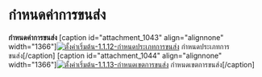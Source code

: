 # กำหนดค่าการขนส่ง

**กำหนดค่าการขนส่ง** [caption id="attachment_1043" align="alignnone"
width="1366"][![ตั้งค่าเริ่มต้น-1.1.12-กำหนดประเภทการขนส่ง](http://www.smlaccount.com/manual/wp-content/uploads/2017/10/ตั้งค่าเริ่มต้น-1.1.12-กำหนดประเภทการขนส่ง.jpg)](http://www.smlaccount.com/manual/wp-content/uploads/2017/10/ตั้งค่าเริ่มต้น-1.1.12-กำหนดประเภทการขนส่ง.jpg)
กำหนดประเภทการขนส่ง[/caption] [caption id="attachment_1044" align="alignnone"
width="1366"][![ตั้งค่าเริ่มต้น-1.1.13-กำหนดเขตการขนส่ง](http://www.smlaccount.com/manual/wp-content/uploads/2017/10/ตั้งค่าเริ่มต้น-1.1.13-กำหนดเขตการขนส่ง.jpg)](http://www.smlaccount.com/manual/wp-content/uploads/2017/10/ตั้งค่าเริ่มต้น-1.1.13-กำหนดเขตการขนส่ง.jpg)
กำหนดเขตการขนส่ง[/caption]  

